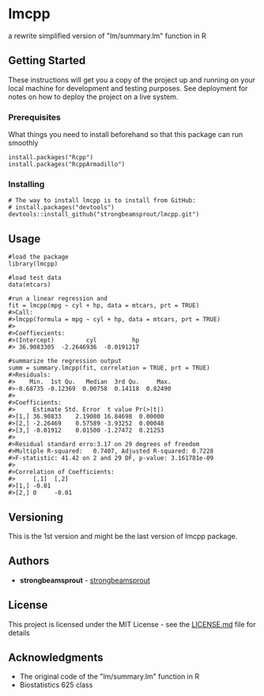 # lmcpp
a rewrite simplified version of "lm/summary.lm" function in R

## Getting Started

These instructions will get you a copy of the project up and running on your local machine for development and testing purposes. See deployment for notes on how to deploy the project on a live system.

### Prerequisites

What things you need to install beforehand so that this package can run smoothly

```
install.packages("Rcpp")
install.packages("RcppArmadillo")
```

### Installing

```
# The way to install lmcpp is to install from GitHub:
# install.packages("devtools")
devtools::install_github("strongbeamsprout/lmcpp.git")
```

## Usage

```
#load the package
library(lmcpp)

#load test data
data(mtcars)

#run a linear regression and 
fit = lmcpp(mpg ~ cyl + hp, data = mtcars, prt = TRUE)
#>Call:
#>lmcpp(formula = mpg ~ cyl + hp, data = mtcars, prt = TRUE)
#>
#>Coeffiecients:
#>(Intercept)         cyl          hp 
#> 36.9083305  -2.2646936  -0.0191217 

#summarize the regression output
summ = summary.lmcpp(fit, correlation = TRUE, prt = TRUE)
#>Residuals:
#>    Min.  1st Qu.   Median  3rd Qu.     Max. 
#>-0.68735 -0.12369  0.00758  0.14118  0.82490 
#>
#>Coefficients:
#>     Estimate Std. Error  t value Pr(>|t|)
#>[1,] 36.90833    2.19080 16.84698  0.00000
#>[2,] -2.26469    0.57589 -3.93252  0.00048
#>[3,] -0.01912    0.01500 -1.27472  0.21253
#>
#>Residual standard erro:3.17 on 29 degrees of freedom
#>Multiple R-squared:	0.7407,	Adjusted R-squared:	0.7228
#>F-statistic: 41.42 on 2 and 29 DF, p-value: 3.161781e-09
#>
#>Correlation of Coefficients:
#>     [,1]  [,2] 
#>[1,] -0.01      
#>[2,] 0     -0.01
```

## Versioning

This is the 1st version and might be the last version of lmcpp package.

## Authors

* **strongbeamsprout** - [strongbeamsprout](https://github.com/strongbeamsprout)

## License

This project is licensed under the MIT License - see the [LICENSE.md](LICENSE.md) file for details

## Acknowledgments

* The original code of the "lm/summary.lm" function in R
* Biostatistics 625 class
